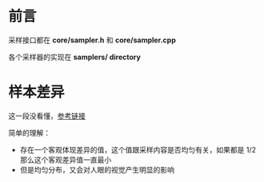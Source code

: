 # 前言

采样接口都在 **core/sampler.h** 和 **core/sampler.cpp**

各个采样器的实现在 **samplers/ directory**

# 样本差异

这一段没看懂，[参考链接](https://zhuanlan.zhihu.com/p/73943687)

简单的理解：
- 存在一个客观体现差异的值，这个值跟采样内容是否均匀有关，如果都是 1/2 那么这个客观差异值一直最小
- 但是均匀分布，又会对人眼的视觉产生明显的影响